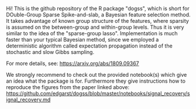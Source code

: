 Hi! This is the github repository of the R package "dogss", which is short for DOuble-Group Sparse Spike-and-slab, a Bayesian feature selection method. It takes advantage of known group structure of the features, where sparsity is assumed on the between-group and within-group levels. Thus it is very similar to the idea of the "sparse-group lasso". Implementation is much faster than your typical Bayesian method, since we employed a deterministic algorithm called expectation propagation instead of the stochastic and slow Gibbs sampling.

For more details, see: https://arxiv.org/abs/1809.09367

We strongly recommend to check out the provided notebook(s) which give an idea what the package is for. Furthermore they give instructions how to reproduce the figures from the paper linked above: https://github.com/edgarst/dogss/blob/master/notebooks/signal_recovery/signal_recovery.md
